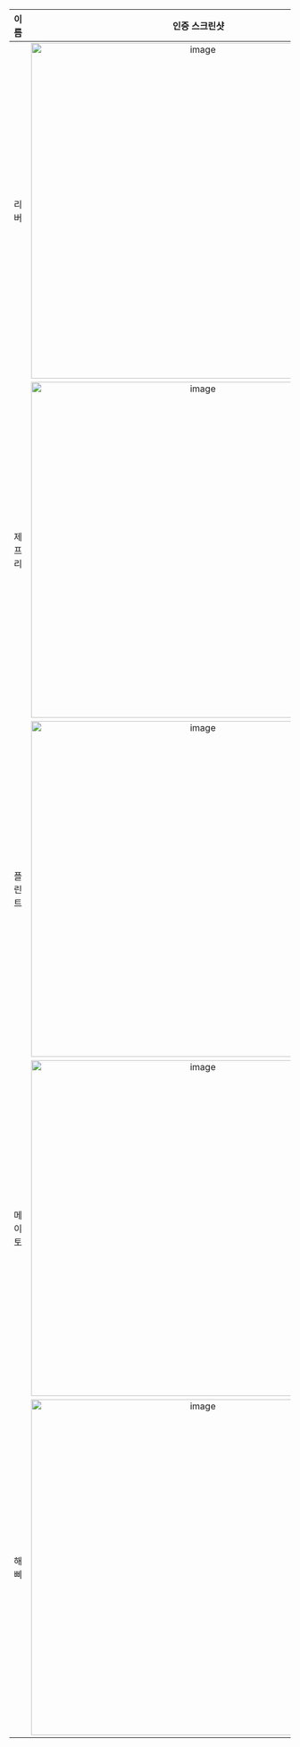| **이름** | **인증 스크린샷** |
|:--------:|:-----------------:|
| 리버   | <img width="600" alt="image" src="https://github.com/user-attachments/assets/3e20bb03-0c5a-406c-ba49-f0c199958047" /> |
| 제프리 | <img width="600" alt="image" src="https://github.com/user-attachments/assets/768b514b-c639-40e7-b742-863ee82e0388" /> |
| 플린트 | <img width="600" alt="image" src="https://github.com/user-attachments/assets/a907fe55-2e01-481c-a846-3592d4c3d4c9" /> |
| 메이토 | <img width="600" alt="image" src="https://github.com/user-attachments/assets/213c5e04-0c32-4c80-9dbd-fbf3c382057e" />|
| 해삐 | <img width="600" alt="image" src="https://github.com/user-attachments/assets/b313badb-c5c4-415e-98fc-973ef210acff" /> |
